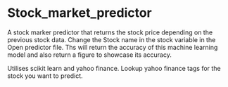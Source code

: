 # Stock_market_predictor
A stock marker predictor that returns the stock price depending on the previous stock data.
Change the Stock name in the stock variable in the Open predictor file. Ths will return the accuracy of this machine learning model and also return a figure to showcase its accuracy.

Utilises scikit learn and yahoo finance. Lookup yahoo finance tags for the stock you want to predict.
